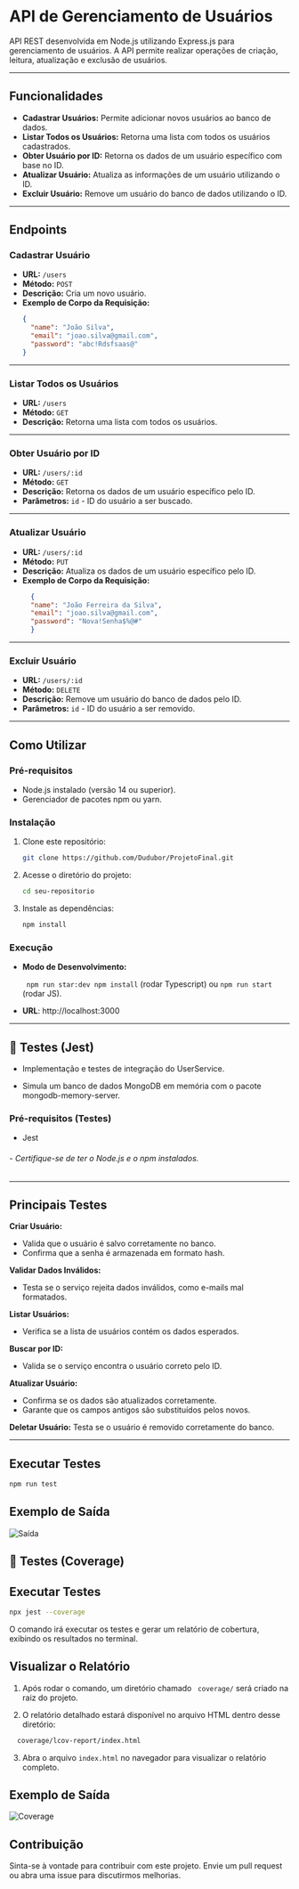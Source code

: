
# API de Gerenciamento de Usuários

API REST desenvolvida em Node.js utilizando Express.js para gerenciamento de usuários. A API permite realizar operações de criação, leitura, atualização e exclusão de usuários.

---

## Funcionalidades

- **Cadastrar Usuários:** Permite adicionar novos usuários ao banco de dados.
- **Listar Todos os Usuários:** Retorna uma lista com todos os usuários cadastrados.
- **Obter Usuário por ID:** Retorna os dados de um usuário específico com base no ID.
- **Atualizar Usuário:** Atualiza as informações de um usuário utilizando o ID.
- **Excluir Usuário:** Remove um usuário do banco de dados utilizando o ID.

---

## Endpoints

### **Cadastrar Usuário**
- **URL:** `/users`
- **Método:** `POST`
- **Descrição:** Cria um novo usuário.
- **Exemplo de Corpo da Requisição:**
  ```json
  {
    "name": "João Silva",
    "email": "joao.silva@gmail.com",
    "password": "abc!Rdsfsaas@"
  }
  ```



---

### **Listar Todos os Usuários**
- **URL:** `/users`
- **Método:** `GET`
- **Descrição:** Retorna uma lista com todos os usuários.

---

### **Obter Usuário por ID**
- **URL:** `/users/:id`
- **Método:** `GET`
- **Descrição:** Retorna os dados de um usuário específico pelo ID.
- **Parâmetros:** `id` - ID do usuário a ser buscado.

---

### **Atualizar Usuário**
- **URL:** `/users/:id`
- **Método:** `PUT`
- **Descrição:** Atualiza os dados de um usuário específico pelo ID.
- **Exemplo de Corpo da Requisição:**
  ```json
    {
    "name": "João Ferreira da Silva",
    "email": "joao.silva@gmail.com",
    "password": "Nova!Senha$%@#"
    }
  ```

---

### **Excluir Usuário**
- **URL:** `/users/:id`
- **Método:** `DELETE`
- **Descrição:** Remove um usuário do banco de dados pelo ID.
- **Parâmetros:** `id` - ID do usuário a ser removido.

---

## Como Utilizar

### Pré-requisitos
- Node.js instalado (versão 14 ou superior).
- Gerenciador de pacotes npm ou yarn.

### Instalação
1. Clone este repositório:
   ```bash
   git clone https://github.com/Dudubor/ProjetoFinal.git
   ```
2. Acesse o diretório do projeto:
   ```bash
   cd seu-repositorio
   ```
3. Instale as dependências:
   ```bash
   npm install
   ```

### Execução
- **Modo de Desenvolvimento:**

   ``` npm run star:dev npm install```
   (rodar Typescript) ou ```npm run start``` (rodar JS).

 - **URL**: http://localhost:3000
 

---


## 🧪 Testes (Jest)

- Implementação e testes de integração do UserService. 

- Simula um banco de dados MongoDB em memória com o pacote mongodb-memory-server.

### Pré-requisitos (Testes)

- Jest

###### -  Certifique-se de ter o Node.js e o npm instalados.


---

## Principais Testes

**Criar Usuário:**
- Valida que o usuário é salvo corretamente no banco.
- Confirma que a senha é armazenada em formato hash.

**Validar Dados Inválidos:**
- Testa se o serviço rejeita dados inválidos, como e-mails mal formatados.



**Listar Usuários:**
- Verifica se a lista de usuários contém os dados esperados.

**Buscar por ID:**
- Valida se o serviço encontra o usuário correto pelo ID.

**Atualizar Usuário:**
- Confirma se os dados são atualizados corretamente.
- Garante que os campos antigos são substituídos pelos novos.

**Deletar Usuário:**
Testa se o usuário é removido corretamente do banco.

---

## Executar Testes

   ```bash
   npm run test
   ```

## Exemplo de Saída

![Saída](src/docs/images/npm%20run%20test.jpg)



## 🧪 Testes (Coverage)

## Executar Testes

   ```bash
   npx jest --coverage
   ```

   O comando irá executar os testes e gerar um relatório de cobertura, exibindo os resultados no terminal.

## Visualizar o Relatório

1. Após rodar o comando, um diretório chamado ``` coverage/``` será criado na raiz do projeto.


2. O relatório detalhado estará disponível no arquivo HTML dentro desse diretório:

  ```bash
    coverage/lcov-report/index.html
   ```

3. Abra o arquivo ```index.html``` no navegador para visualizar o relatório completo.

## Exemplo de Saída
![Coverage](src/docs/images/coverage.jpg)


## Contribuição

Sinta-se à vontade para contribuir com este projeto. Envie um pull request ou abra uma issue para discutirmos melhorias.